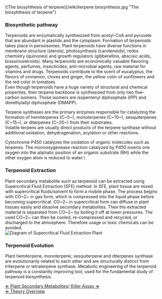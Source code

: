 ![The biosyhthesis of
terpene](/wiki/terpene biosynthesis.jpg "The biosyhthesis of terpene")

### Biosynthetic pathway

Terpenoids are enzymatically synthesized from acetyl-CoA and pyruvate
that are abundant in plastids and the cytoplasm. Formation of terpenoids
takes place in peroxisomes. Plant terpenoids have diverse functions in
membrane structure (sterols), photosynthesis (carotenoids), redox
chemistry (quinones) and growth regulators (gibberellins, abscisic
acids, brassinosteroids). Many terpenoids are economically valuable
flavoring agents, perfumes, insecticides, anti-microbial agents, raw
material for vitamins and drugs. Terpenoids contribute to the scent of
eucalyptus, the flavors of cinnamon, cloves and ginger, the yellow color
of sunflowers and the red color in tomatoes\
 Even though terpenoids have a huge variety of structural and chemical
properties, their terpene backbone is synthesized from only two
five-carbon isomers. Those isomers are isopentenyl diphosphate (IPP) and
dimethylallyl diphosphate (DMAPP).

Terpene synthases are the primary enzymes responsible for catalyzing the
formation of hemiterpenes (C~5~), monoterpenes (C~10~), sesquiterpenes
(C~15~), or diterpenes (C~20~) from their substrates.\
 Volatile terpens are usually direct products of the terpene synthase
without additional oxidation, dehydrogenation, acylation or other
reactions.

Cytochrome P450 catalyzes the oxidation of organic molecules such as
terpenes. The monooxygenease reaction catalyzed by P450 inserts one
oxygen into the aliphatic position of an organic substrate (RH) while
the other oxygen atom is reduced to water.\

### Terpenoid Extraction

Plant secondary metabolite such as terpenoid can be extracted using
Supercritical Fluid Extraction (SFE) method. In SFE, plant tissue are
mixed with supercritical fluids/solvent to form a mobile phase. The
process begins with CO~2~ in gas form, which is compressed into the
liquid phase before becoming supercritical. CO~2~ in supercritical form
can diffuse in plant tissues easily and dissolve secondary metabolites.
Then the extracted material is separated from CO~2~ by boiling it off at
lower pressures. The used CO~2~ can then be cooled, re-compressed and
recycled, or discharged to the atmosphere. Therefore usage or toxic
chemicals can be avoided.\
 ![Diagram of Supercritical Fluid Extraction
Plant]( SFE.jpg "fig:Diagram of Supercritical Fluid Extraction Plant")

### Terpenoid Evolution

Plant hemiterpene, monoterpene, sesquiterpene and diterpenes synthase
are evolutionarily related to each other and are structurally distinct
from triterpene or tetraterpene synthase. Metabolic engineering of the
terpenoid pathway is a constantly improving tool, used for the
fundamental study of terpenoid biosynthesis.

[ ⇐ Plant Secondary
Metabolites](/wiki/Plant_Secondary_Metabolites "wikilink")/[ Killer Assay ⇒
](/wiki/Killer_Assay "wikilink")\
[ ⇐ Theory Overview](/wiki/PlantLab "wikilink")

